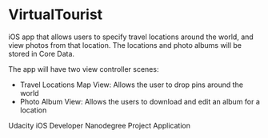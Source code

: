 # VirtualTourist
iOS app that allows users to specify travel locations around the world, and view photos from that location. 
The locations and photo albums will be stored in Core Data.


The app will have two view controller scenes:

- Travel Locations Map View: Allows the user to drop pins around the world
- Photo Album View: Allows the users to download and edit an album for a location

Udacity iOS Developer Nanodegree Project Application
